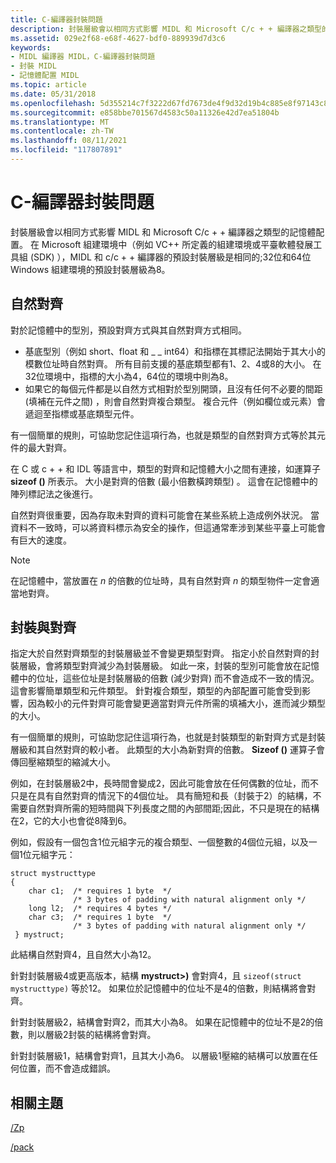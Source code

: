 ```yaml
---
title: C-編譯器封裝問題
description: 封裝層級會以相同方式影響 MIDL 和 Microsoft C/c + + 編譯器之類型的記憶體配置。
ms.assetid: 029e2f68-e68f-4627-bdf0-889939d7d3c6
keywords:
- MIDL 編譯器 MIDL，C-編譯器封裝問題
- 封裝 MIDL
- 記憶體配置 MIDL
ms.topic: article
ms.date: 05/31/2018
ms.openlocfilehash: 5d355214c7f3222d67fd7673de4f9d32d19b4c885e8f97143c80df7b98bc0e38
ms.sourcegitcommit: e858bbe701567d4583c50a11326e42d7ea51804b
ms.translationtype: MT
ms.contentlocale: zh-TW
ms.lasthandoff: 08/11/2021
ms.locfileid: "117807891"
---
```

# <a name="c-compiler-packing-issues"></a>C-編譯器封裝問題

封裝層級會以相同方式影響 MIDL 和 Microsoft C/c + + 編譯器之類型的記憶體配置。 在 Microsoft 組建環境中（例如 VC++ 所定義的組建環境或平臺軟體發展工具組 (SDK) ），MIDL 和 c/c + + 編譯器的預設封裝層級是相同的;32位和64位 Windows 組建環境的預設封裝層級為8。

## <a name="natural-alignment"></a>自然對齊

對於記憶體中的型別，預設對齊方式與其自然對齊方式相同。

-   基底型別（例如 short、float 和 \_ \_ int64）和指標在其標記法開始于其大小的模數位址時自然對齊。 所有目前支援的基底類型都有1、2、4或8的大小。 在32位環境中，指標的大小為4，64位的環境中則為8。
-   如果它的每個元件都是以自然方式相對於型別開頭，且沒有任何不必要的間距 (填補在元件之間) ，則會自然對齊複合類型。 複合元件（例如欄位或元素）會遞迴至指標或基底類型元件。

有一個簡單的規則，可協助您記住這項行為，也就是類型的自然對齊方式等於其元件的最大對齊。

在 C 或 c + + 和 IDL 等語言中，類型的對齊和記憶體大小之間有連接，如運算子 **sizeof ()** 所表示。 大小是對齊的倍數 (最小倍數橫跨類型) 。 這會在記憶體中的陣列標記法之後進行。

自然對齊很重要，因為存取未對齊的資料可能會在某些系統上造成例外狀況。 當資料不一致時，可以將資料標示為安全的操作，但這通常牽涉到某些平臺上可能會有巨大的速度。

> [!Note]  
> 在記憶體中，當放置在 *n* 的倍數的位址時，具有自然對齊 *n* 的類型物件一定會適當地對齊。

 

## <a name="packing-versus-alignment"></a>封裝與對齊

指定大於自然對齊類型的封裝層級並不會變更類型對齊。 指定小於自然對齊的封裝層級，會將類型對齊減少為封裝層級。 如此一來，封裝的型別可能會放在記憶體中的位址，這些位址是封裝層級的倍數 (減少對齊) 而不會造成不一致的情況。 這會影響簡單類型和元件類型。 針對複合類型，類型的內部配置可能會受到影響，因為較小的元件對齊可能會變更適當對齊元件所需的填補大小，進而減少類型的大小。

有一個簡單的規則，可協助您記住這項行為，也就是封裝類型的新對齊方式是封裝層級和其自然對齊的較小者。 此類型的大小為新對齊的倍數。 **Sizeof ()** 運算子會傳回壓縮類型的縮減大小。

例如，在封裝層級2中，長時間會變成2，因此可能會放在任何偶數的位址，而不只是在具有自然對齊的情況下的4個位址。 具有簡短和長（封裝于2）的結構，不需要自然對齊所需的短時間與下列長度之間的內部間距;因此，不只是現在的結構在2，它的大小也會從8降到6。

例如，假設有一個包含1位元組字元的複合類型、一個整數的4個位元組，以及一個1位元組字元：

``` syntax
struct mystructtype 
{    
    char c1;  /* requires 1 byte  */
              /* 3 bytes of padding with natural alignment only */
    long l2;  /* requires 4 bytes */
    char c3;  /* requires 1 byte  */
              /* 3 bytes of padding with natural alignment only */
 } mystruct;
```

此結構自然對齊4，且自然大小為12。

針對封裝層級4或更高版本，結構 **mystruct>)** 會對齊4，且 `sizeof(struct mystructtype)` 等於12。 如果位於記憶體中的位址不是4的倍數，則結構將會對齊。

針對封裝層級2，結構會對齊2，而其大小為8。 如果在記憶體中的位址不是2的倍數，則以層級2封裝的結構將會對齊。

針對封裝層級1，結構會對齊1，且其大小為6。 以層級1壓縮的結構可以放置在任何位置，而不會造成錯誤。

## <a name="related-topics"></a>相關主題

<dl> <dt>


</dt> <dt>

[/Zp](./-zp.md)
</dt> <dt>

[/pack](./-pack.md)
</dt> </dl>

 

 